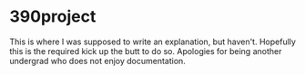 # 390project

This is where I was supposed to write an explanation, but haven't. Hopefully this is the required kick up the butt to do so. Apologies for being another undergrad who does not enjoy documentation.
